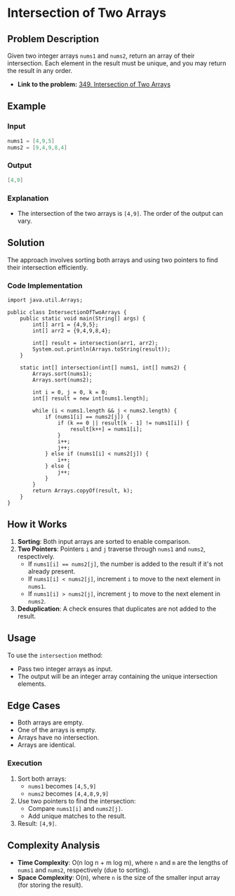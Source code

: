 # Intersection of Two Arrays

## Problem Description
Given two integer arrays `nums1` and `nums2`, return an array of their intersection. Each element in the result must be unique, and you may return the result in any order.

- **Link to the problem:** [349. Intersection of Two Arrays](https://leetcode.com/problems/intersection-of-two-arrays/description/)

## Example

### Input
```java
nums1 = [4,9,5]
nums2 = [9,4,9,8,4]
```

### Output
```java
[4,9]
```

### Explanation
- The intersection of the two arrays is `[4,9]`. The order of the output can vary.

## Solution
The approach involves sorting both arrays and using two pointers to find their intersection efficiently.

### Code Implementation
```java[]
import java.util.Arrays;

public class IntersectionOfTwoArrays {
    public static void main(String[] args) {
        int[] arr1 = {4,9,5};
        int[] arr2 = {9,4,9,8,4};

        int[] result = intersection(arr1, arr2);
        System.out.println(Arrays.toString(result));
    }

    static int[] intersection(int[] nums1, int[] nums2) {
        Arrays.sort(nums1);
        Arrays.sort(nums2);

        int i = 0, j = 0, k = 0;
        int[] result = new int[nums1.length];

        while (i < nums1.length && j < nums2.length) {
            if (nums1[i] == nums2[j]) {
                if (k == 0 || result[k - 1] != nums1[i]) {
                    result[k++] = nums1[i];
                }
                i++;
                j++;
            } else if (nums1[i] < nums2[j]) {
                i++;
            } else {
                j++;
            }
        }
        return Arrays.copyOf(result, k);
    }
}
```

## How it Works
1. **Sorting**: Both input arrays are sorted to enable comparison.
2. **Two Pointers**: Pointers `i` and `j` traverse through `nums1` and `nums2`, respectively.
    - If `nums1[i] == nums2[j]`, the number is added to the result if it's not already present.
    - If `nums1[i] < nums2[j]`, increment `i` to move to the next element in `nums1`.
    - If `nums1[i] > nums2[j]`, increment `j` to move to the next element in `nums2`.
3. **Deduplication**: A check ensures that duplicates are not added to the result.

## Usage
To use the `intersection` method:
- Pass two integer arrays as input.
- The output will be an integer array containing the unique intersection elements.

## Edge Cases
- Both arrays are empty.
- One of the arrays is empty.
- Arrays have no intersection.
- Arrays are identical.

### Execution
1. Sort both arrays:
    - `nums1` becomes `[4,5,9]`
    - `nums2` becomes `[4,4,8,9,9]`
2. Use two pointers to find the intersection:
    - Compare `nums1[i]` and `nums2[j]`.
    - Add unique matches to the result.
3. Result: `[4,9]`.



## Complexity Analysis
- **Time Complexity**: O(n log n + m log m), where `n` and `m` are the lengths of `nums1` and `nums2`, respectively (due to sorting).
- **Space Complexity**: O(n), where `n` is the size of the smaller input array (for storing the result).
